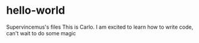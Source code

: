 # hello-world
Supervincemus's files
This is Carlo. I am excited to learn how to write code, can't wait to do some magic
